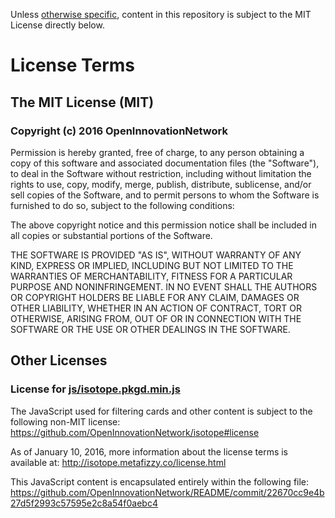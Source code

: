 Unless [otherwise specific](https://github.com/OpenInnovationNetwork/README/blob/gh-pages/LICENSE.md#other-licenses), content in this repository is subject to the MIT License directly below.

# License Terms

## The MIT License (MIT)

### Copyright (c) 2016 OpenInnovationNetwork

Permission is hereby granted, free of charge, to any person obtaining a copy
of this software and associated documentation files (the "Software"), to deal
in the Software without restriction, including without limitation the rights
to use, copy, modify, merge, publish, distribute, sublicense, and/or sell
copies of the Software, and to permit persons to whom the Software is
furnished to do so, subject to the following conditions:

The above copyright notice and this permission notice shall be included in all
copies or substantial portions of the Software.

THE SOFTWARE IS PROVIDED "AS IS", WITHOUT WARRANTY OF ANY KIND, EXPRESS OR
IMPLIED, INCLUDING BUT NOT LIMITED TO THE WARRANTIES OF MERCHANTABILITY,
FITNESS FOR A PARTICULAR PURPOSE AND NONINFRINGEMENT. IN NO EVENT SHALL THE
AUTHORS OR COPYRIGHT HOLDERS BE LIABLE FOR ANY CLAIM, DAMAGES OR OTHER
LIABILITY, WHETHER IN AN ACTION OF CONTRACT, TORT OR OTHERWISE, ARISING FROM,
OUT OF OR IN CONNECTION WITH THE SOFTWARE OR THE USE OR OTHER DEALINGS IN THE
SOFTWARE.

## Other Licenses

### License for  [js/isotope.pkgd.min.js](https://github.com/OpenInnovationNetwork/README/blob/gh-pages/LICENSE.md)

The JavaScript used for filtering cards and other content is subject to the following non-MIT license:
https://github.com/OpenInnovationNetwork/isotope#license   

As of January 10, 2016, more information about the license terms is available at: http://isotope.metafizzy.co/license.html  

This JavaScript content is encapsulated entirely within the following file:
https://github.com/OpenInnovationNetwork/README/commit/22670cc9e4b27d5f2993c57595e2c8a54f0aebc4 
